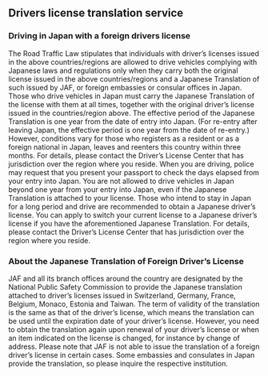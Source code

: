 ## Drivers license translation service

### Driving in Japan with a foreign drivers license

The Road Traffic Law stipulates that individuals with driver’s licenses issued in the above countries/regions are allowed to drive vehicles complying with Japanese laws and regulations only when they carry both the original license issued in the above countries/regions and a Japanese Translation of such issued by JAF, or foreign embassies or consular offices in Japan.
Those who drive vehicles in Japan must carry the Japanese Translation of the license with them at all times, together with the original driver’s license issued in the countries/region above.
The effective period of the Japanese Translation is one year from the date of entry into Japan. (For re-entry after leaving Japan, the effective period is one year from the date of re-entry.) However, conditions vary for those who registers as a resident or as a foreign national in Japan, leaves and reenters this country within three months. For details, please contact the Driver’s License Center that has jurisdiction over the region where you reside.
When you are driving, police may request that you present your passport to check the days elapsed from your entry into Japan.
You are not allowed to drive vehicles in Japan beyond one year from your entry into Japan, even if the Japanese Translation is attached to your license.
Those who intend to stay in Japan for a long period and drive are recommended to obtain a Japanese driver’s license. You can apply to switch your current license to a Japanese driver’s license if you have the aforementioned Japanese Translation. For details, please contact the Driver’s License Center that has jurisdiction over the region where you reside.

### About the Japanese Translation of Foreign Driver’s License

JAF and all its branch offices around the country are designated by the National Public Safety Commission to provide the Japanese translation attached to driver’s licenses issued in Switzerland, Germany, France, Belgium, Monaco, Estonia and Taiwan.
The term of validity of the translation is the same as that of the driver’s license, which means the translation can be used until the expiration date of your driver’s license. However, you need to obtain the translation again upon renewal of your driver’s license or when an item indicated on the license is changed, for instance by change of address.
Please note that JAF is not able to issue the translation of a foreign driver’s license in certain cases. Some embassies and consulates in Japan provide the translation, so please inquire the respective institution.
